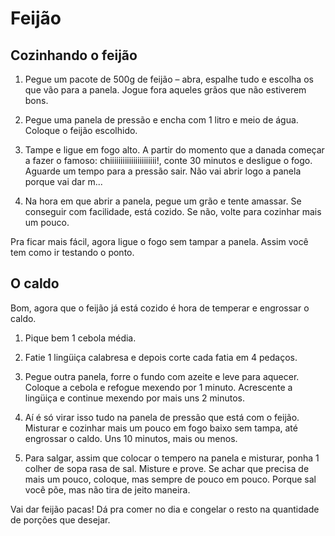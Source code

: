 # Feijão

## Cozinhando o feijão 

1. Pegue um pacote de 500g de feijão – abra, espalhe tudo e escolha os que vão para a panela. Jogue fora aqueles grãos que não estiverem bons. 

2. Pegue uma panela de pressão e encha com 1 litro e meio de água. Coloque o feijão escolhido. 

3. Tampe e ligue em fogo alto. A partir do momento que a danada começar a fazer o famoso: chiiiiiiiiiiiiiiiiiiiiii!, conte 30 minutos e desligue o fogo. Aguarde um tempo para a pressão sair. Não vai abrir logo a panela porque vai dar m... 

4. Na hora em que abrir a panela, pegue um grão e tente amassar. Se conseguir com facilidade, está cozido. Se não, volte para cozinhar mais um pouco. 

Pra ficar mais fácil, agora ligue o fogo sem tampar a panela. Assim você tem como ir testando o ponto. 

## O caldo 

Bom, agora que o feijão já está cozido é hora de temperar e engrossar o caldo. 

1. Pique bem 1 cebola média. 

2. Fatie 1 lingüiça calabresa e depois corte cada fatia em 4 pedaços. 

3. Pegue outra panela, forre o fundo com azeite e leve para aquecer. Coloque a cebola e refogue mexendo por 1 minuto. Acrescente a lingüiça e continue mexendo por mais uns 2 minutos. 

4. Aí é só virar isso tudo na panela de pressão que está com o feijão. Misturar e cozinhar mais um pouco em fogo baixo sem tampa, até engrossar o caldo. Uns 10 minutos, mais ou menos. 

5. Para salgar, assim que colocar o tempero na panela e misturar, ponha 1 colher de sopa rasa de sal. Misture e prove. Se achar que precisa de mais um pouco, coloque, mas sempre de pouco em pouco. Porque sal você põe, mas não tira de jeito maneira. 

Vai dar feijão pacas! Dá pra comer no dia e congelar o resto na quantidade de porções que desejar. 